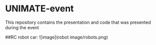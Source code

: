 # UNIMATE-event
This repository contains the presentation and code that was presented during the event

##RC robot car: 
![image](robot image/robots.png) 
